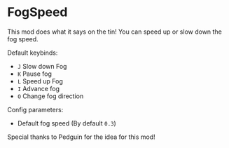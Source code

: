 # FogSpeed

This mod does what it says on the tin! You can speed up or slow down the fog speed.


Default keybinds:

- `J` Slow down Fog
- `K` Pause fog
- `L` Speed up Fog
- `I` Advance fog
- `O` Change fog direction

Config parameters:

- Default fog speed (By default `0.3`)


Special thanks to Pedguin for the idea for this mod!
